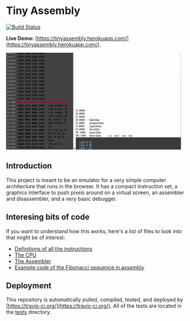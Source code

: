 # Tiny Assembly

[![Build Status](https://travis-ci.org/ichub/tinyassembly.svg?branch=master)](https://travis-ci.org/ichub/tinyassembly)

**Live Demo:** [https://tinyassembly.herokuapp.com/](https://tinyassembly.herokuapp.com/).

![demo](./demo.gif)

## Introduction

This project is meant to be an emulator for a very simple computer architecture that runs in the browser. It has a compact instruction set, a graphics interface to push pixels around on a virtual screen, an assembler and disassembler, and a very basic debugger.

## Interesing bits of code
If you want to understand how this works, here's a list of files to look into that might be of interest:

* [Definitions of all the instructions](https://github.com/ichub/tinyassembly/blob/master/src/InstructionSet.ts)
* [The CPU](https://github.com/ichub/tinyassembly/blob/master/src/CPU.ts)
* [The Assembler](https://github.com/ichub/tinyassembly/blob/master/src/Assembler.ts)
* [Example code of the Fibonacci sequence in assembly](https://github.com/ichub/tinyassembly/blob/master/src/tests/programs/FibonacciProgram.ts)

## Deployment

This repository is automatically pulled, compiled, tested, and deployed by [https://travis-ci.org/](https://travis-ci.org/). All of the tests are located in the [tests](https://github.com/ichub/tinyassembly/tree/master/src/tests) directory.
